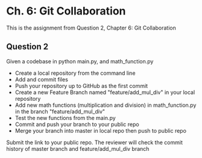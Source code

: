 # Ch. 6: Git Collaboration
This is the assignment from Question 2, Chapter 6: Git Collaboration

## Question 2
Given a codebase in python main.py, and math_function.py
- Create a local repository from the command line
- Add and commit files
- Push your repository up to GitHub as the first commit
- Create a new Feature Branch named "feature/add_mul_div" in your local repository
- Add new math functions (multiplication and division) in math_function.py in the branch "feature/add_mul_div"
- Test the new functions from the main.py
- Commit and push your branch to your public repo
- Merge your branch into master in local repo then push to public repo

Submit the link to your public repo. The reviewer will check the commit history of master branch and feature/add_mul_div branch
